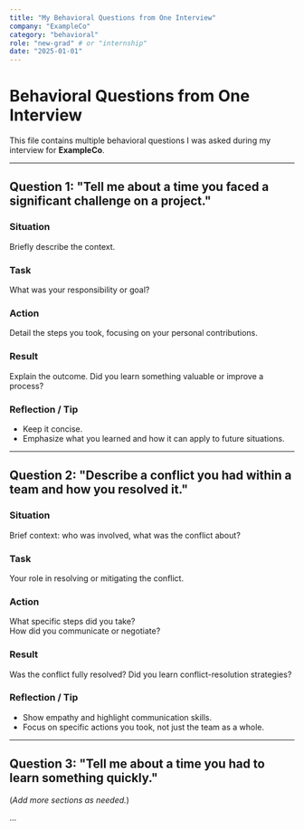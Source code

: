 ```yaml
---
title: "My Behavioral Questions from One Interview"
company: "ExampleCo"
category: "behavioral"
role: "new-grad" # or "internship"
date: "2025-01-01"
---
```


# Behavioral Questions from One Interview

This file contains multiple behavioral questions I was asked during my interview for **ExampleCo**.

---

## Question 1: "Tell me about a time you faced a significant challenge on a project."

### Situation

Briefly describe the context.

### Task

What was your responsibility or goal?

### Action

Detail the steps you took, focusing on your personal contributions.

### Result

Explain the outcome. Did you learn something valuable or improve a process?

### Reflection / Tip

- Keep it concise.
- Emphasize what you learned and how it can apply to future situations.

---

## Question 2: "Describe a conflict you had within a team and how you resolved it."

### Situation

Brief context: who was involved, what was the conflict about?

### Task

Your role in resolving or mitigating the conflict.

### Action

What specific steps did you take?  
How did you communicate or negotiate?

### Result

Was the conflict fully resolved? Did you learn conflict-resolution strategies?

### Reflection / Tip

- Show empathy and highlight communication skills.
- Focus on specific actions you took, not just the team as a whole.

---

## Question 3: "Tell me about a time you had to learn something quickly."

(_Add more sections as needed._)

...
